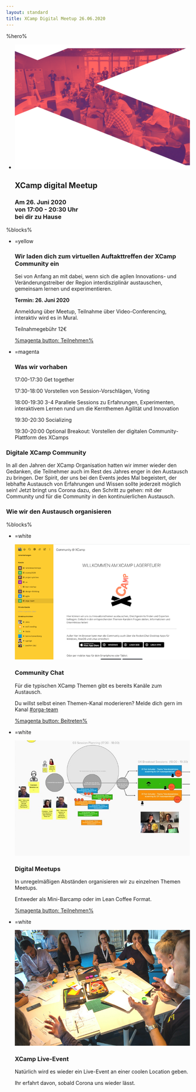 ```yaml
---
layout: standard
title: XCamp Digital Meetup 26.06.2020
---
```


%hero%

- ![XCamp Digital Meetup](../assets/img/meetup-hero.svg)

  ## XCamp digital Meetup

  ### Am 26. Juni 2020<br>von 17:00 - 20:30 Uhr<br>bei dir zu Hause

%blocks%

- =yellow

  ### Wir laden dich zum virtuellen Auftakttreffen der XCamp Community ein

  Sei von Anfang an mit dabei, wenn sich die agilen Innovations- und Veränderungstreiber der Region interdisziplinär austauschen, gemeinsam lernen und experimentieren.

  **Termin: 26. Juni 2020**

  Anmeldung über Meetup, Teilnahme über Video-Conferencing, interaktiv wird es in Mural.

  Teilnahmegebühr 12€

  [%magenta button: Teilnehmen%](https://www.meetup.com/de-DE/XCamp-Meetup/events/271106925)

- =magenta

  ### Was wir vorhaben

  17:00-17:30 Get together

  17:30-18:00 Vorstellen von Session-Vorschlägen, Voting

  18:00-19:30 3-4 Parallele Sessions zu Erfahrungen, Experimenten, interaktivem Lernen rund um die Kernthemen Agilität und Innovation

  19:30-20:30 Socializing

  19:30-20:00 Optional Breakout: Vorstellen der digitalen Community-Plattform des XCamps

### Digitale XCamp Community

In all den Jahren der XCamp Organisation hatten wir immer wieder den Gedanken, die Teilnehmer auch im Rest des Jahres enger in den Austausch zu bringen. Der Spirit, der uns bei den Events jedes Mal begeistert, der lebhafte Austausch von Erfahrungen und Wissen sollte jederzeit möglich sein! Jetzt bringt uns Corona dazu, den Schritt zu gehen: mit der Community und für die Community in den kontinuierlichen Austausch.

### Wie wir den Austausch organisieren

%blocks%

- =white

  ![XCommunity](../assets/img/XCommunity.png)

  ### Community Chat

  Für die typischen XCamp Themen gibt es bereits Kanäle zum Austausch.

  Du willst selbst einen Themen-Kanal moderieren? Melde dich gern im Kanal [#orga-team](https://community.xcamp.co/channel/orga-team)

  [%magenta button: Beitreten%](https://community.xcamp.co/)

- =white

  ![Mural](../assets/img/Mural.jpg)

  ### Digital Meetups

  In unregelmäßigen Abständen organisieren wir zu einzelnen Themen Meetups.
  
  Entweder als Mini-Barcamp oder im Lean Coffee Format.

  [%magenta button: Teilnehmen%](https://www.meetup.com/de-DE/XCamp-Meetup/events/271106925)

- =white

  ![XCamp 2018](../assets/img/XCamp18-DT.jpg)

  ### XCamp Live-Event
  
  Natürlich wird es wieder ein Live-Event an einer coolen Location geben.
  
  Ihr erfahrt davon, sobald Corona uns wieder lässt.
